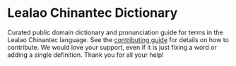 
# Lealao Chinantec Dictionary

Curated public domain dictionary and pronunciation guide for terms in the Lealao Chinantec language. See the [contributing guide](https://github.com/drumworkteam/term/blob/make/.github/contributing.md) for details on how to contribute. We would love your support, even if it is just fixing a word or adding a single definition. Thank you for all your help!